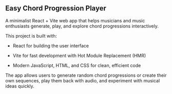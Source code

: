## Easy Chord Progression Player

A minimalist React + Vite web app that helps musicians and music enthusiasts generate, play, and explore chord progressions interactively.


This project is built with:

- React for building the user interface

- Vite for fast development with Hot Module Replacement (HMR)

- Modern JavaScript, HTML, and CSS for clean, efficient code

The app allows users to generate random chord progressions or create their own sequences, play them back with audio, and experiment with musical ideas quickly.
